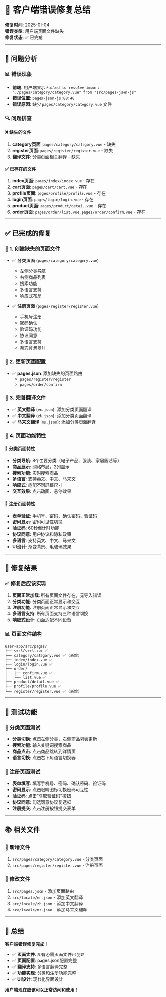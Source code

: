 # 🔧 客户端错误修复总结

**修复时间**: 2025-01-04  
**错误类型**: 用户端页面文件缺失  
**修复状态**: ✅ 已完成

---

## 🚨 问题分析

### 📊 错误现象
- **前端**: 用户端显示 `Failed to resolve import "./pages/category/category.vue" from "src/pages-json-js"`
- **错误位置**: `pages-json-js:88:48`
- **错误原因**: 缺少 `pages/category/category.vue` 文件

### 🔍 问题排查

#### ❌ 缺失的文件
1. **category页面**: `pages/category/category.vue` - 缺失
2. **register页面**: `pages/register/register.vue` - 缺失
3. **翻译文件**: 分类页面相关翻译 - 缺失

#### ✅ 已存在的文件
1. **index页面**: `pages/index/index.vue` - 存在
2. **cart页面**: `pages/cart/cart.vue` - 存在
3. **profile页面**: `pages/profile/profile.vue` - 存在
4. **login页面**: `pages/login/login.vue` - 存在
5. **product页面**: `pages/product/detail.vue` - 存在
6. **order页面**: `pages/order/list.vue`, `pages/order/confirm.vue` - 存在

---

## ✅ 已完成的修复

### 🔧 1. 创建缺失的页面文件
- ✅ **分类页面** (`pages/category/category.vue`)
  - 左侧分类导航
  - 右侧商品列表
  - 搜索功能
  - 多语言支持
  - 响应式布局

- ✅ **注册页面** (`pages/register/register.vue`)
  - 手机号注册
  - 密码确认
  - 验证码功能
  - 协议同意
  - 多语言支持
  - 渐变背景设计

### 🔧 2. 更新页面配置
- ✅ **pages.json**: 添加缺失的页面路由
  - `pages/register/register`
  - `pages/order/confirm`

### 🔧 3. 完善翻译文件
- ✅ **英文翻译** (`en.json`): 添加分类页面翻译
- ✅ **中文翻译** (`zh.json`): 添加分类页面翻译
- ✅ **马来文翻译** (`ms.json`): 添加分类页面翻译

### 🔧 4. 页面功能特性

#### 📱 分类页面特性
- **分类导航**: 8个主要分类（电子产品、服装、家居园艺等）
- **商品展示**: 网格布局，2列显示
- **搜索功能**: 实时搜索商品
- **多语言**: 支持英文、中文、马来文
- **响应式**: 适配不同屏幕尺寸
- **交互效果**: 点击动画、悬停效果

#### 📝 注册页面特性
- **表单验证**: 手机号、密码、确认密码、验证码
- **密码显示**: 密码可见性切换
- **验证码**: 60秒倒计时功能
- **协议同意**: 用户协议和隐私政策
- **多语言**: 支持英文、中文、马来文
- **UI设计**: 渐变背景、毛玻璃效果

---

## 🎯 修复结果

### ✅ 修复后应该实现
1. **页面正常加载**: 所有页面文件存在，无导入错误
2. **分类功能**: 分类页面正常显示和交互
3. **注册功能**: 注册页面正常显示和交互
4. **多语言支持**: 所有页面支持三种语言切换
5. **响应式设计**: 页面适配不同设备

### 📊 页面文件结构
```
user-app/src/pages/
├── cart/cart.vue ✅
├── category/category.vue ✅ (新增)
├── index/index.vue ✅
├── login/login.vue ✅
├── order/
│   ├── confirm.vue ✅
│   └── list.vue ✅
├── product/detail.vue ✅
├── profile/profile.vue ✅
└── register/register.vue ✅ (新增)
```

---

## 🔑 测试功能

### 📱 分类页面测试
- **分类切换**: 点击左侧分类，右侧商品列表更新
- **搜索功能**: 输入关键词搜索商品
- **商品点击**: 点击商品跳转到详情页
- **语言切换**: 点击右下角语言切换器

### 📝 注册页面测试
- **表单填写**: 填写手机号、密码、确认密码、验证码
- **密码显示**: 点击眼睛图标切换密码可见性
- **验证码**: 点击"获取验证码"按钮
- **协议同意**: 勾选同意协议复选框
- **注册提交**: 点击注册按钮提交表单

---

## 📚 相关文件

### 📄 新增文件
1. `src/pages/category/category.vue` - 分类页面
2. `src/pages/register/register.vue` - 注册页面

### 🔄 修改文件
1. `src/pages.json` - 添加页面路由
2. `src/locale/en.json` - 添加英文翻译
3. `src/locale/zh.json` - 添加中文翻译
4. `src/locale/ms.json` - 添加马来文翻译

---

## 🎊 总结

**客户端错误修复完成！**

- ✅ **页面文件**: 所有必需页面文件已创建
- ✅ **页面配置**: pages.json配置完整
- ✅ **翻译支持**: 多语言翻译完整
- ✅ **功能实现**: 分类和注册功能完整
- ✅ **UI设计**: 现代化界面设计

**用户端现在应该可以正常访问和使用！**

